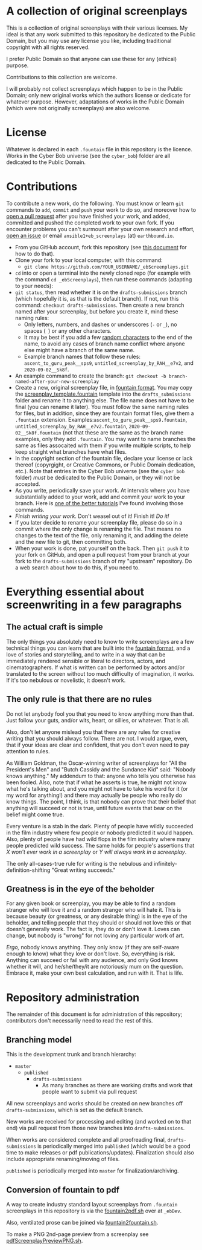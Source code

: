 # A collection of original screenplays

This is a collection of original screenplays with their various licenses. My ideal is that any work submitted to this repository be dedicated to the Public Domain, but you may use any license you like, including traditional copyright with all rights reserved.

I prefer Public Domain so that anyone can use these for any (ethical) purpose.

Contributions to this collection are welcome.

I will probably not collect screenplays which happen to be in the Public Domain; only new original works which the authors license or dedicate for whatever purpose. However, adaptations of works in the Public Domain (which were not originally screenplays) are also welcome.

# License

Whatever is declared in each `.fountain` file in this repository is the licence. Works in the Cyber Bob universe (see the `cyber_bob`) folder are all dedicated to the Public Domain.   

# Contributions

To contribute a new work, do the following. You must know or learn `git` commands to `add`, `commit` and `push` your work to do so, and moreover how to [open a pull request](https://docs.github.com/en/desktop/contributing-and-collaborating-using-github-desktop/creating-an-issue-or-pull-request) after you have finished your work, and added, committed and pushed the completed work to your own fork. If you encounter problems you can't surmount after your own research and effort, [open an issue](https://github.com/earthbound19/_ebScreenplays/issues/new) or email `ansible1+eb_screenplays` (at) `earthbound.io`.

- From you GitHub account, fork this repository (see [this document](https://docs.github.com/en/github/getting-started-with-github/fork-a-repo) for how to do that).
- Clone your fork to your local computer, with this command:
	- `git clone https://github.com/YOUR_USERNAME/_ebScreenplays.git`
- `cd` into or open a terminal into the newly cloned repo (for example with the command `cd _ebScreenplays`), then run these commands (adapting to your needs):
- `git status`, then read whether it is on the `drafts-submissions` branch (which hopefully it is, as that is the default branch). If not, run this command: `checkout drafts-submissions`. Then create a new branch named after your screenplay, but before you create it, mind these naming rules:
	- Only letters, numbers, and dashes or underscores (`-` or `_`), no spaces (` `) or any other characters.
	- It may be best if you add a few [random characters](https://www.random.org/strings/?num=1&len=4&digits=on&loweralpha=on&unique=on&format=html&rnd=new) to the end of the name, to avoid any cases of branch name conflict where anyone else might have a branch of the same name.
	- Example branch names that follow these rules: `ascent_to_guru_peak__sps9`, `untitled_screenplay_by_RAH__e7v2`, and `2020-09-02__Sk8f`.
- An example command to create the branch: `git checkout -b branch-named-after-your-new-screenplay`
- Create a new, original screenplay file, in [fountain format](https://fountain.io/). You may copy the [screenplay_template.fountain](screenplay_template.fountain) template into the `drafts_submissions` folder and rename it to anything else. The file name does not have to be final (you can rename it later). You must follow the same naming rules for files, but in addition, since they are fountain format files, give them a `.fountain` extension. Examples:`ascent_to_guru_peak__sps9.fountain`, `untitled_screenplay_by_RAH__e7v2.fountain`, `2020-09-02__Sk8f.fountain` (not that these are the same as the branch name examples, only they add `.fountain`. You may want to name branches the same as files assocaited with them if you write multiple scripts, to help keep straight what branches have what files.
- In the copyright section of the fountain file, declare your license or lack thereof (copyrgight, or Creative Commons, or Public Domain dedication, etc.). Note that entries in the Cyber Bob universe (see the `cyber_bob` folder) _must_ be dedicated to the Public Domain, or they will not be accepted.
- As you write, periodically save your work. At intervals where you have substantially added to your work, add and commit your work to your branch. Here is [one of the better tutorials](https://www.earthdatascience.org/workshops/intro-version-control-git/basic-git-commands/) I've found involving those commands.
- _Finish writing your work_. Don't weasel out of it! Finish it! _Do it!_
- If you later decide to rename your screenplay file, please do so in a commit where the only change is renaming the file. That means no changes to the text of the file, only renaming it, and adding the delete and the new file to git, then committing both.
- When your work is done, pat yourself on the back. Then `git push` it to your fork on GitHub, and open a pull request from your branch at your fork to the `drafts-submissions` branch of my "upstream" repository. Do a web search about how to do this, if you need to.

# Everything essential about screenwriting in a few paragraphs

## The actual craft is simple

The only things you absolutely need to know to write screenplays are a few technical things you can learn that are built into the [fountain format](https://fountain.io/), and a love of stories and storytelling, and to write in a way that can be immediately rendered sensible or literal to directors, actors, and cinematographers. If what is written can be performed by actors and/or translated to the screen without too much difficulty of imagination, it works. If it's too nebulous or novelistic, it doesn't work.

## The only rule is that there are no rules

Do not let anybody fool you that you need to know anything more than that. Just follow your guts, and/or wits, heart, or sillies, or whatever. That is all.

Also, don't let anyone mislead you that there are any rules for creative writing that you should always follow. There are not. I would argue, even, that if your ideas are clear and confident, that you don't even need to pay attention to rules.

As William Goldman, the Oscar-winning writer of screenplays for "All the President's Men" and "Butch Cassidy and the Sundance Kid" said: "Nobody knows anything." My addendum to that: anyone who tells you otherwise has been fooled. Also, note that if what he asserts is true, he might not know what he's talking about, and you might not have to take his word for it (or my word for anything!) and there may actually be people who really do know things. The point, I think, is that nobody can prove that their belief that anything will succeed or not is true, until future events that bear on the belief might come true.

Every venture is a stab in the dark. Plenty of people have wildly succeeded in the film industry where few people or nobody predicted it would happen. Also, plenty of people have had wild flops in the film industry where many people predicted wild success. The same holds for people's assertions that _X won't ever work in a screenplay_ or _Y will always work in a screenplay_.

The only all-cases-true rule for writing is the nebulous and infinitely-definition-shifting "Great writing succeeds."

## Greatness is in the eye of the beholder

For any given book or screenplay, you may be able to find a random stranger who will love it and a random stranger who will hate it. This is because beauty (or greatness, or any desirable thing) is in the eye of the beholder, and telling people that they should or should not love this or that doesn't generally work. The fact is, they do or don't love it. Loves can change, but nobody is "wrong" for not loving any particular work of art.

_Ergo,_ nobody knows anything. They only know (if they are self-aware enough to know) what they love or don't love. So, everything is risk. Anything can succeed or fail with any audience, and only God knows whether it will, and he/she/they/it are notoriously mum on the question. Embrace it, make your own best calculation, and run with it. That is life.

# Repository administration

The remainder of this document is for administration of this repository; contributors don't necessarily need to read the rest of this.

## Branching model

This is the development trunk and branch hierarchy:

- `master`
	- `published`
		- `drafts-submissions`
			- As many branches as there are working drafts and work that people want to submit via pull request

All new screenplays and works should be created on new branches off `drafts-submissions`, which is set as the default branch.

New works are received for processing and editing (and worked on to that end) via pull request from those new branches into `drafts-submissions`. 

When works are considered complete and all proofreading final, `drafts-submissions` is periodically merged into `published` (which would be a good time to make releases or pdf publications/updates). Finalization should also include appropriate renaming/moving of files. 

`published` is periodically merged into `master` for finalization/archiving.

## Conversion of fountain to pdf

A way to create industry standard layout screenplays from `.fountain` screenplays in this repository is via the [fountain2pdf.sh](https://github.com/earthbound19/_ebDev/blob/master/scripts/fountain2pdf.sh) over at `_ebDev`.

Also, ventilated prose can be joined via [fountain2fountain.sh](https://github.com/earthbound19/_ebDev/blob/master/scripts/fountain2fountain.sh).

To make a PNG 2nd-page preview from a screenplay see [pdfScreenplayPreviewPNG.sh](https://github.com/earthbound19/_ebDev/blob/master/scripts/imgAndVideo/pdfScreenplayPreviewPNG.sh).